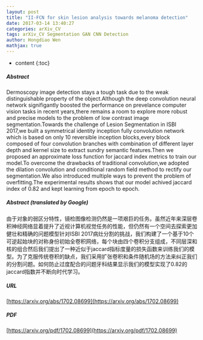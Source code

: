 ```yaml
---
layout: post
title: "II-FCN for skin lesion analysis towards melanoma detection"
date: 2017-03-14 13:40:27
categories: arXiv_CV
tags: arXiv_CV Segmentation GAN CNN Detection
author: Hongdiao Wen
mathjax: true
---
```


* content
{:toc}

##### Abstract
Dermoscopy image detection stays a tough task due to the weak distinguishable property of the object.Although the deep convolution neural network signifigantly boosted the performance on prevelance computer vision tasks in recent years,there remains a room to explore more robust and precise models to the problem of low contrast image segmentation.Towards the challenge of Lesion Segmentation in ISBI 2017,we built a symmetrical identity inception fully convolution network which is based on only 10 reversible inception blocks,every block composed of four convolution branches with combination of different layer depth and kernel size to extract sundry semantic features.Then we proposed an approximate loss function for jaccard index metrics to train our model.To overcome the drawbacks of traditional convolution,we adopted the dilation convolution and conditional random field method to rectify our segmentation.We also introduced multiple ways to prevent the problem of overfitting.The experimental results shows that our model achived jaccard index of 0.82 and kept learning from epoch to epoch.

##### Abstract (translated by Google)
由于对象的弱区分特性，镜检图像检测仍然是一项艰巨的任务。虽然近年来深层卷积神经网络显着提升了近视计算机视觉任务的性能，但仍然有一个空间去探索更加健壮和精确的问题模型针对ISBI 2017病灶分割的挑战，我们构建了一个基于10个可逆起始块的对称身份初始全卷积网络，每个块由四个卷积分支组成，不同层深和核的组合然后我们提出了一种近似于jaccard指标度量的损失函数来训练我们的模型。为了克服传统卷积的缺点，我们采用扩张卷积和条件随机场的方法来纠正我们的分割问题。如何防止过度配合的问题牙科结果显示我们的模型实现了0.82的jaccard指数并不断向时代学习。

##### URL
[https://arxiv.org/abs/1702.08699](https://arxiv.org/abs/1702.08699)

##### PDF
[https://arxiv.org/pdf/1702.08699](https://arxiv.org/pdf/1702.08699)

